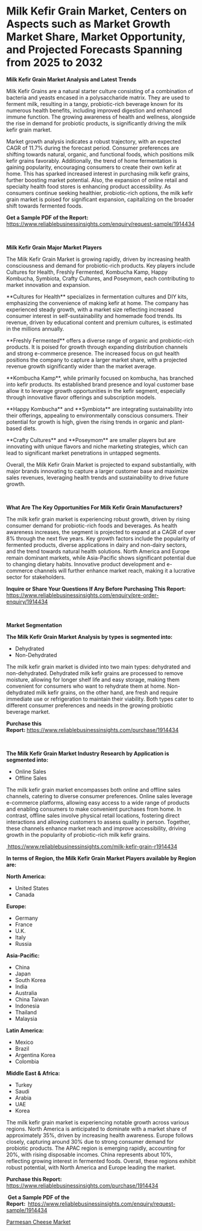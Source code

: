 <p><h1>Milk Kefir Grain Market, Centers on Aspects such as Market Growth Market Share, Market Opportunity, and Projected Forecasts Spanning from 2025 to 2032</h1></p><p><strong>Milk Kefir Grain Market Analysis and Latest Trends</strong></p>
<p><p>Milk Kefir Grains are a natural starter culture consisting of a combination of bacteria and yeasts encased in a polysaccharide matrix. They are used to ferment milk, resulting in a tangy, probiotic-rich beverage known for its numerous health benefits, including improved digestion and enhanced immune function. The growing awareness of health and wellness, alongside the rise in demand for probiotic products, is significantly driving the milk kefir grain market.</p><p>Market growth analysis indicates a robust trajectory, with an expected CAGR of 11.7% during the forecast period. Consumer preferences are shifting towards natural, organic, and functional foods, which positions milk kefir grains favorably. Additionally, the trend of home fermentation is gaining popularity, encouraging consumers to create their own kefir at home. This has sparked increased interest in purchasing milk kefir grains, further boosting market potential. Also, the expansion of online retail and specialty health food stores is enhancing product accessibility. As consumers continue seeking healthier, probiotic-rich options, the milk kefir grain market is poised for significant expansion, capitalizing on the broader shift towards fermented foods.</p></p>
<p><strong>Get a Sample PDF of the Report:&nbsp;</strong> <a href="https://www.reliablebusinessinsights.com/enquiry/request-sample/1914434?utm_campaign=3323&utm_medium=2&utm_source=Github&utm_content=ia&utm_term=07042025&utm_id=milk-kefir-grain">https://www.reliablebusinessinsights.com/enquiry/request-sample/1914434</a></p>
<p>&nbsp;</p>
<p><strong>Milk Kefir Grain Major Market Players</strong></p>
<p><p>The Milk Kefir Grain Market is growing rapidly, driven by increasing health consciousness and demand for probiotic-rich products. Key players include Cultures for Health, Freshly Fermented, Kombucha Kamp, Happy Kombucha, Symbiota, Crafty Cultures, and Poseymom, each contributing to market innovation and expansion.</p><p>**Cultures for Health** specializes in fermentation cultures and DIY kits, emphasizing the convenience of making kefir at home. The company has experienced steady growth, with a market size reflecting increased consumer interest in self-sustainability and homemade food trends. Its revenue, driven by educational content and premium cultures, is estimated in the millions annually.</p><p>**Freshly Fermented** offers a diverse range of organic and probiotic-rich products. It is poised for growth through expanding distribution channels and strong e-commerce presence. The increased focus on gut health positions the company to capture a larger market share, with a projected revenue growth significantly wider than the market average.</p><p>**Kombucha Kamp**, while primarily focused on kombucha, has branched into kefir products. Its established brand presence and loyal customer base allow it to leverage growth opportunities in the kefir segment, especially through innovative flavor offerings and subscription models.</p><p>**Happy Kombucha** and **Symbiota** are integrating sustainability into their offerings, appealing to environmentally conscious consumers. Their potential for growth is high, given the rising trends in organic and plant-based diets.</p><p>**Crafty Cultures** and **Poseymom** are smaller players but are innovating with unique flavors and niche marketing strategies, which can lead to significant market penetrations in untapped segments.</p><p>Overall, the Milk Kefir Grain Market is projected to expand substantially, with major brands innovating to capture a larger customer base and maximize sales revenues, leveraging health trends and sustainability to drive future growth.</p></p>
<p>&nbsp;</p>
<p><strong>What Are The Key Opportunities For Milk Kefir Grain Manufacturers?</strong></p>
<p><p>The milk kefir grain market is experiencing robust growth, driven by rising consumer demand for probiotic-rich foods and beverages. As health awareness increases, the segment is projected to expand at a CAGR of over 8% through the next five years. Key growth factors include the popularity of fermented products, diverse applications in dairy and non-dairy sectors, and the trend towards natural health solutions. North America and Europe remain dominant markets, while Asia-Pacific shows significant potential due to changing dietary habits. Innovative product development and e-commerce channels will further enhance market reach, making it a lucrative sector for stakeholders.</p></p>
<p><strong>Inquire or Share Your Questions If Any Before Purchasing This Report:</strong> <a href="https://www.reliablebusinessinsights.com/enquiry/pre-order-enquiry/1914434?utm_campaign=3323&utm_medium=2&utm_source=Github&utm_content=ia&utm_term=07042025&utm_id=milk-kefir-grain">https://www.reliablebusinessinsights.com/enquiry/pre-order-enquiry/1914434</a></p>
<p>&nbsp;</p>
<p><strong>Market Segmentation</strong></p>
<p><strong>The Milk Kefir Grain Market Analysis by types is segmented into:</strong></p>
<p><ul><li>Dehydrated</li><li>Non-Dehydrated</li></ul></p>
<p><p>The milk kefir grain market is divided into two main types: dehydrated and non-dehydrated. Dehydrated milk kefir grains are processed to remove moisture, allowing for longer shelf life and easy storage, making them convenient for consumers who want to rehydrate them at home. Non-dehydrated milk kefir grains, on the other hand, are fresh and require immediate use or refrigeration to maintain their viability. Both types cater to different consumer preferences and needs in the growing probiotic beverage market.</p></p>
<p><strong>Purchase this Report:&nbsp;</strong><a href="https://www.reliablebusinessinsights.com/purchase/1914434?utm_campaign=3323&utm_medium=2&utm_source=Github&utm_content=ia&utm_term=07042025&utm_id=milk-kefir-grain">https://www.reliablebusinessinsights.com/purchase/1914434</a></p>
<p>&nbsp;</p>
<p><strong>The Milk Kefir Grain Market Industry Research by Application is segmented into:</strong></p>
<p><ul><li>Online Sales</li><li>Offline Sales</li></ul></p>
<p><p>The milk kefir grain market encompasses both online and offline sales channels, catering to diverse consumer preferences. Online sales leverage e-commerce platforms, allowing easy access to a wide range of products and enabling consumers to make convenient purchases from home. In contrast, offline sales involve physical retail locations, fostering direct interactions and allowing customers to assess quality in person. Together, these channels enhance market reach and improve accessibility, driving growth in the popularity of probiotic-rich milk kefir grains.</p></p>
<p><a href="https://www.reliablebusinessinsights.com/milk-kefir-grain-r1914434?utm_campaign=3323&utm_medium=2&utm_source=Github&utm_content=ia&utm_term=07042025&utm_id=milk-kefir-grain">&nbsp;https://www.reliablebusinessinsights.com/milk-kefir-grain-r1914434</a></p>
<p><strong>In terms of Region, the Milk Kefir Grain Market Players available by Region are:</strong></p>
<p>
    <p> <strong> North America: </strong>
        <ul>
            <li>United States</li>
            <li>Canada</li>
        </ul>
        </p> 
    <p> <strong> Europe: </strong>
        <ul>
            <li>Germany</li>
            <li>France</li>
            <li>U.K.</li>
            <li>Italy</li>
            <li>Russia</li>
        </ul>
        </p> 
    <p> <strong> Asia-Pacific: </strong>
        <ul>
            <li>China</li>
            <li>Japan</li>
            <li>South Korea</li>
            <li>India</li>
            <li>Australia</li>
            <li>China Taiwan</li>
            <li>Indonesia</li>
            <li>Thailand</li>
            <li>Malaysia</li>
        </ul>
        </p> 
    <p> <strong> Latin America: </strong>
        <ul>
            <li>Mexico</li>
            <li>Brazil</li>
            <li>Argentina Korea</li>
            <li>Colombia</li>
        </ul>
        </p> 
    <p> <strong> Middle East & Africa: </strong>
        <ul>
            <li>Turkey</li>
            <li>Saudi</li>
            <li>Arabia</li>
            <li>UAE</li>
            <li>Korea</li>
        </ul>
    </p>
    </p>
<p><p>The milk kefir grain market is experiencing notable growth across various regions. North America is anticipated to dominate with a market share of approximately 35%, driven by increasing health awareness. Europe follows closely, capturing around 30% due to strong consumer demand for probiotic products. The APAC region is emerging rapidly, accounting for 20%, with rising disposable incomes. China represents about 10%, reflecting growing interest in fermented foods. Overall, these regions exhibit robust potential, with North America and Europe leading the market.</p></p>
<p><strong>Purchase this Report: </strong><a href="https://www.reliablebusinessinsights.com/purchase/1914434?utm_campaign=3323&utm_medium=2&utm_source=Github&utm_content=ia&utm_term=07042025&utm_id=milk-kefir-grain">https://www.reliablebusinessinsights.com/purchase/1914434</a></p>
<p>&nbsp;<strong>Get a Sample PDF of the Report:&nbsp;&nbsp;</strong><a href="https://www.reliablebusinessinsights.com/enquiry/request-sample/1914434?utm_campaign=3323&utm_medium=2&utm_source=Github&utm_content=ia&utm_term=07042025&utm_id=milk-kefir-grain">https://www.reliablebusinessinsights.com/enquiry/request-sample/1914434</a></p>
<p><strong></strong></p>
<p><p><a href="https://github.com/boccalyver5k/Market-Research-Report-List-1/blob/main/parmesan-cheese-market.md?utm_campaign=3323&utm_medium=2&utm_source=Github&utm_content=ia&utm_term=07042025&utm_id=milk-kefir-grain">Parmesan Cheese Market</a></p></p>